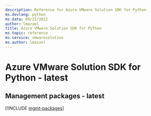 ```yaml
---
description: Reference for Azure VMware Solution SDK for Python
ms.devlang: python
ms.data: 09/21/2022
author: lmazuel
title: Azure VMware Solution SDK for Python
ms.topic: reference
ms.service: vmwaresolution
ms.author: lmazuel
---
```

# Azure VMware Solution SDK for Python - latest

## Management packages - latest
[!INCLUDE [mgmt-packages](vmware-solution-mgmt-index.md)]
